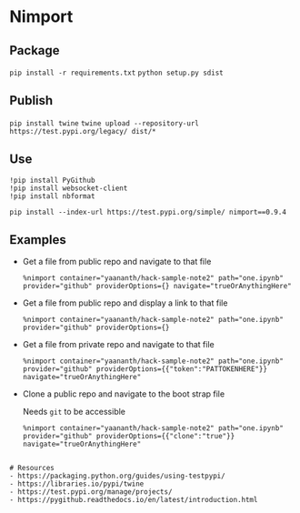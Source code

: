 # Nimport

## Package
`pip install -r requirements.txt`
`python setup.py sdist`

## Publish
`pip install twine`
`twine upload --repository-url https://test.pypi.org/legacy/ dist/*`

## Use
```
!pip install PyGithub
!pip install websocket-client
!pip install nbformat
```

`pip install --index-url https://test.pypi.org/simple/ nimport==0.9.4`

## Examples
- Get a file from public repo and navigate to that file
    ```
    %nimport container="yaananth/hack-sample-note2" path="one.ipynb" provider="github" providerOptions={} navigate="trueOrAnythingHere"
    ```

- Get a file from public repo and display a link to that file
    ```
    %nimport container="yaananth/hack-sample-note2" path="one.ipynb" provider="github" providerOptions={}
    ```

- Get a file from private repo and navigate to that file
    ```
    %nimport container="yaananth/hack-sample-note2" path="one.ipynb" provider="github" providerOptions={{"token":"PATTOKENHERE"}} navigate="trueOrAnythingHere"
    ```

- Clone a public repo and navigate to the boot strap file

    Needs `git` to be accessible
    ```
    %nimport container="yaananth/hack-sample-note2" path="one.ipynb" provider="github" providerOptions={{"clone":"true"}} navigate="trueOrAnythingHere"
```

# Resources
- https://packaging.python.org/guides/using-testpypi/
- https://libraries.io/pypi/twine
- https://test.pypi.org/manage/projects/
- https://pygithub.readthedocs.io/en/latest/introduction.html